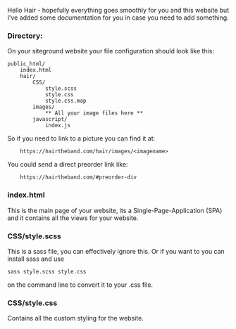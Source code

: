 Hello Hair - hopefully everything goes smoothly
 for you and this website but I've added some documentation
 for you in case you need to add something.
 

### Directory:

On your siteground website your file configuration should look
like this:

    public_html/
        index.html
        hair/
            CSS/
                style.scss
                style.css
                style.css.map
            images/
                ** All your image files here **
            javascript/
                index.js
    
So if you need to link to a picture you can find it at:
    
        https://hairtheband.com/hair/images/<imagename>
        
You could send a direct preorder link like:
    
        https://hairtheband.com/#preorder-div
        
### index.html

This is the main page of your website, its a Single-Page-Application
(SPA) and it contains all the views for your website.


### CSS/style.scss

This is a sass file, you can effectively ignore this.  Or
if you want to you can install sass and use

    sass style.scss style.css
    
on the command line to convert it to your .css file.

### CSS/style.css

Contains all the custom styling for the website.

